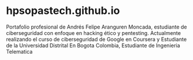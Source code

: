 # hpsopastech.github.io
Portafolio profesional de Andrés Felipe Aranguren Moncada, estudiante de ciberseguridad con enfoque en hacking ético y pentesting. Actualmente realizando el curso de ciberseguridad de Google en Coursera y Estudiante de la Universidad Distrital En Bogota Colombia, Estudiante de Ingenieria Telematica
